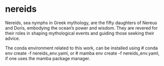 # nereids
Nereids, sea nymphs in Greek mythology, are the fifty daughters of Nereus and Doris, embodying the ocean’s power and wisdom. They are revered for their roles in shaping mythological events and guiding those seeking their advice.

The conda environment related to this work, can be installed using # conda env create -f nereids_env.yaml, or # mamba env create -f nereids_env.yaml, if one uses the mamba package manager.
